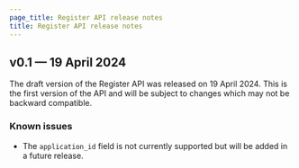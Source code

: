 ```yaml
---
page_title: Register API release notes
title: Register API release notes
---
```


## v0.1 — 19 April 2024

The draft version of the Register API was released on 19 April 2024. This is the first version of the API and will be subject to changes which may not be backward compatible.

### Known issues

* The `application_id` field is not currently supported but will be added in a future release.
